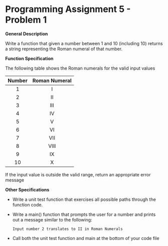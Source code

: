 # Programming Assignment 5 - Problem 1

**General Description**

Write a function that given a number between 1 and 10 (including 10) returns a string representing the Roman numeral of that number. 

**Function Specification**

The following table shows the Roman numerals for the valid input values

| Number | Roman Numeral |
| :---:  | :---: |
| 1 | I |
| 2 | II |
| 3 | III |
| 4 | IV |
| 5 | V |
| 6 | VI |
| 7 | VII |
| 8 | VIII |
| 9 | IX |
| 10 | X |

If the input value is outside the valid range, return an appropriate error message

**Other Specifications**

- Write a unit test function that exercises all possible paths through the function code.
- Write a main() function that prompts the user for a number and prints out a message similar to the following:

    ```Input number 2 translates to II in Roman Numerals```

- Call both the unit test function and main at the bottom of your code file
